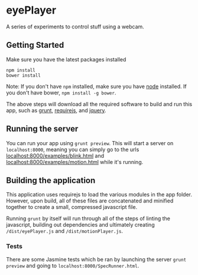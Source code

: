 # eyePlayer

A series of experiments to control stuff using a webcam.

## Getting Started

Make sure you have the latest packages installed

```
npm install
bower install
```

Note: If you don't have `npm` installed, make sure you have
[node](http://nodejs.com) installed. If you don't have bower,
`npm install -g bower`.

The above steps will download all the required software to
build and run this app, such as [grunt](http://gruntjs.com),
[requirejs](http://requirejs.org), and [jquery](http://jquery.com).

## Running the server

You can run your app using `grunt preview`. This will start a
server on `localhost:8000`, meaning you can simply go to the
urls [localhost:8000/examples/blink.html](http://localhost:8000/examples/blink.html) and [localhost:8000/examples/motion.html](http://localhost:8000/examples/motion.html)
while it's running.

## Building the application

This application uses requirejs to load the various modules in
the app folder. However, upon build, all of these files are
concatenated and minified together to create a small, compressed
javascript file.

Running `grunt` by itself will run through all of the steps of
linting the javascript, building out dependencies and ultimately
creating `/dist/eyePlayer.js` and `/dist/motionPlayer.js`.

### Tests

There are some Jasmine tests which be ran by launching the server
`grunt preview` and going to `localhost:8000/SpecRunner.html`.

